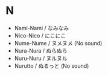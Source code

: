 # N

- Nami-Nami / なみなみ
- Nico-Nico / にこにこ
- Nume-Nume / ヌメヌメ (No sound)
- Nura-Nura / ぬらぬら
- Nuru-Nuru / ヌルヌル
- Nurutto / ぬるっと (No sound)